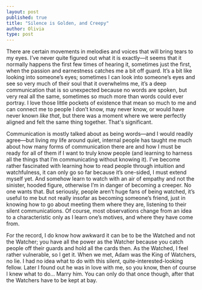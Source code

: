 ```yaml
---
layout: post
published: true
title: "Silence is Golden, and Creepy"
author: Olivia
type: post
---
```


There are certain movements in melodies and voices that will bring tears to my eyes. I’ve never quite figured out what it is exactly—it seems that it normally happens the first few times of hearing it, sometimes just the first, when the passion and earnestness catches me a bit off guard. It’s a bit like looking into someone’s eyes; sometimes I can look into someone’s eyes and see so very much of their soul that it overwhelms me, it’s a deep communication that is so unexpected because no words are spoken, but very real all the same, sometimes so much more than words could ever portray. I love those little pockets of existence that mean so much to me and can connect me to people I don’t know, may never know, or would have never known _like that_, but there was a moment where we were perfectly aligned and felt the same thing together. That's significant.

Communication is mostly talked about as being words—and I would readily agree—but living my life around quiet, internal people has taught me much about how many forms of communication there are and how I must be ready for all of them if I want to truly know people (and learning to harness all the things that I’m communicating without knowing it). I’ve become rather fascinated with learning how to read people through intuition and watchfulness, it can only go so far because it’s one-sided, I must extend myself yet. And somehow learn to watch with an air of empathy and not the sinister, hooded figure, otherwise I’m in danger of becoming a creeper. No one wants that. But seriously, people aren’t huge fans of being watched, it’s useful to me but not really insofar as becoming someone’s friend, just in knowing how to go about meeting them where they are, listening to their silent communications. Of course, most observations change from an idea to a characteristic only as I learn one’s motives, and where they have come from. 

For the record, I do know how awkward it can be to be the Watched and not the Watcher; you have all the power as the Watcher because you catch people off their guards and hold all the cards then. As the Watched, I feel rather vulnerable, so I get it. When we met, Adam was the King of Watchers, no lie. I had no idea what to do with this silent, quite-interested-looking fellow. Later I found out he was in love with me, so you know, then of course I knew what to do… Marry him. You can only do that once though, after that the Watchers have to be kept at bay.